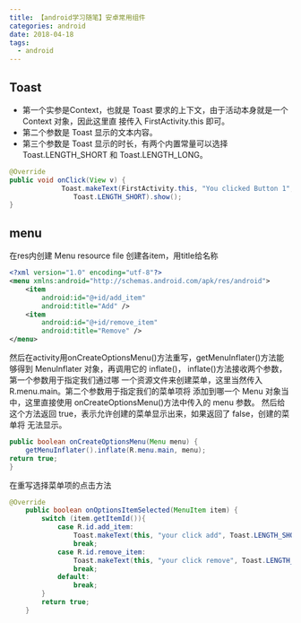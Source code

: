 ```yaml
---
title: 【android学习随笔】安卓常用组件
categories: android
date: 2018-04-18
tags:
  - android
---
```

## Toast
- 第一个实参是Context，也就是 Toast 要求的上下文，由于活动本身就是一个 Context 对象，因此这里直 接传入 FirstActivity.this 即可。
- 第二个参数是 Toast 显示的文本内容。
- 第三个参数是 Toast 显示的时长，有两个内置常量可以选择 Toast.LENGTH_SHORT 和 Toast.LENGTH_LONG。
```java
@Override
public void onClick(View v) {
             Toast.makeText(FirstActivity.this, "You clicked Button 1",
                Toast.LENGTH_SHORT).show();
}
```

## menu
在res内创建 Menu resource file 创建各item，用title给名称
```xml
<?xml version="1.0" encoding="utf-8"?>
<menu xmlns:android="http://schemas.android.com/apk/res/android">
    <item
        android:id="@+id/add_item"
        android:title="Add" />
    <item
        android:id="@+id/remove_item"
        android:title="Remove" />
</menu>
```
然后在activity用onCreateOptionsMenu()方法重写，getMenuInflater()方法能够得到 MenuInflater 对象，再调用它的 inflate()，
inflate()方法接收两个参数，第一个参数用于指定我们通过哪 一个资源文件来创建菜单，这里当然传入 R.menu.main。第二个参数用于指定我们的菜单项将 添加到哪一个 Menu 对象当中，这里直接使用 onCreateOptionsMenu()方法中传入的 menu 参数。 然后给这个方法返回 true，表示允许创建的菜单显示出来，如果返回了 false，创建的菜单将 无法显示。
```java
public boolean onCreateOptionsMenu(Menu menu) {
    getMenuInflater().inflate(R.menu.main, menu);
return true;
}
```
在重写选择菜单项的点击方法
```java
@Override
    public boolean onOptionsItemSelected(MenuItem item) {
        switch (item.getItemId()){
            case R.id.add_item:
                Toast.makeText(this, "your click add", Toast.LENGTH_SHORT).show();
                break;
            case R.id.remove_item:
                Toast.makeText(this, "your click remove", Toast.LENGTH_SHORT).show();
                break;
            default:
                break;
        }
        return true;
    }
```